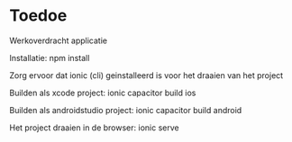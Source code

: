 # Toedoe
Werkoverdracht applicatie

Installatie:
npm install

Zorg ervoor dat ionic (cli) geinstalleerd is voor het draaien van het project

Builden als xcode project:
ionic capacitor build ios 

Builden als androidstudio project:
ionic capacitor build android

Het project draaien in de browser:
ionic serve 

